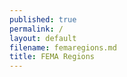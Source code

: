 ```yaml
---
published: true
permalink: /
layout: default
filename: femaregions.md
title: FEMA Regions
---
```


<script src="https://embed.github.com/view/geojson/jaalfaro/FEMA-GeoJson/master/femaregions.geojson"></script>

